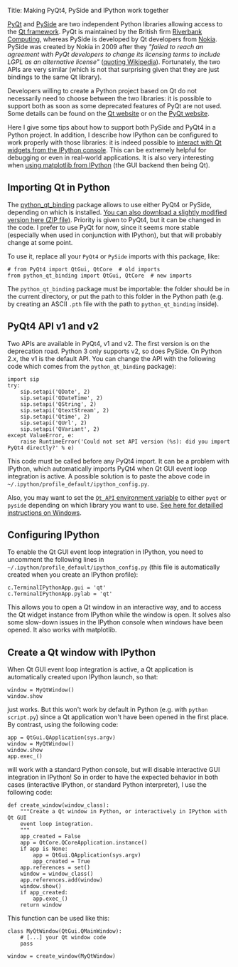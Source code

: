 Title: Making PyQt4, PySide and IPython work together

[PyQt](http://en.wikipedia.org/wiki/PyQt) and 
[PySide](http://en.wikipedia.org/wiki/PySide) 
are two independent Python libraries allowing access to the
[Qt framework](http://en.wikipedia.org/wiki/Qt_(framework)). 
PyQt is maintained by the British firm 
[Riverbank Computing](http://www.riverbankcomputing.co.uk),
whereas PySide is developed by Qt developers from 
[Nokia](http://en.wikipedia.org/wiki/Nokia). PySide was created
by Nokia in 2009 after they _"failed to reach an agreement with PyQt developers
to change its licensing terms to include LGPL as an alternative license"_
([quoting Wikipedia](http://en.wikipedia.org/wiki/PySide)). 
Fortunately, the two APIs are very similar (which is
not that surprising given that they are just bindings to the same Qt library).

<!-- PELICAN_END_SUMMARY -->

Developers willing to create a Python project based on Qt do not necessarily
need to choose between the two libraries: it is possible to support both
as soon as some deprecated features of PyQt are not used. Some details can
be found on the 
[Qt website](http://qt-project.org/wiki/Differences_Between_PySide_and_PyQt)
or on the
[PyQt website](http://www.riverbankcomputing.co.uk/static/Docs/PyQt4/html/incompatible_apis.html).

Here I give some tips about how to support both PySide and PyQt4 in a Python 
project. In addition, I describe how IPython can be configured to work 
properly with those libraries: it is indeed possible to 
[interact with Qt widgets from the IPython console](http://ipython.org/ipython-doc/dev/interactive/qtconsole.html#qt-and-the-qtconsole). 
This can be extremely helpful for debugging 
or even in real-world applications. It is also very interesting when 
[using matplotlib from IPython](http://ipython.org/ipython-doc/stable/interactive/reference.html#gui-event-loop-support) 
(the GUI backend then being Qt).


Importing Qt in Python
----------------------

The
[python_qt_binding](https://github.com/ros-visualization/python_qt_binding/tree/master/src/python_qt_binding)
package allows to use either PyQt4 or PySide, depending on which is installed.
<a href='http://cyrille.rossant.net/wp-content/uploads/2012/09/python_qt_binding.zip'>You 
can also download a slightly modified version here (ZIP file)</a>.
Priority is given to PyQt4, but it can be changed in the code.
I prefer to use PyQt for now, since it seems more stable (especially when 
used in conjunction with IPython), but that will probably change at some point.

To use it, replace all your `PyQt4` or `PySide` imports with this package, like:

    # from PyQt4 import QtGui, QtCore  # old imports
    from python_qt_binding import QtGui, QtCore  # new imports

The `python_qt_binding` package must be importable: the folder should be
in the current directory, or put the path to this folder in the Python path
(e.g. by creating an ASCII `.pth` file with the path to `python_qt_binding` 
inside).


PyQt4 API v1 and v2
-------------------

Two APIs are available in PyQt4, v1 and v2. The first version is on the 
deprecation road. Python 3 only supports v2, so does PySide. On Python 2.x,
the v1 is the default API. You can change the API with the following code 
which comes from the `python_qt_binding` package):

    import sip
    try:
        sip.setapi('QDate', 2)
        sip.setapi('QDateTime', 2)
        sip.setapi('QString', 2)
        sip.setapi('QtextStream', 2)
        sip.setapi('Qtime', 2)
        sip.setapi('QUrl', 2)
        sip.setapi('QVariant', 2)
    except ValueError, e:
        raise RuntimeError('Could not set API version (%s): did you import PyQt4 directly?' % e)

This code must be called before any PyQt4 import. It can be a problem with
IPython, which automatically imports PyQt4 when Qt GUI event loop integration
is active. A possible solution is to paste the above code
in `~/.ipython/profile_default/ipython_config.py`.

Also, you may want to set the 
[`Qt_API` environment variable](http://ipython.org/ipython-doc/dev/interactive/reference.html#pyqt-and-pyside)
to either `pyqt` or `pyside` depending on which library you want to use. 
[See here for detailled instructions on Windows](http://www.technoon.com/how-to-add-environment-variables-in-windows-8.html).



Configuring IPython
-------------------

To enable the Qt GUI event loop integration in IPython, you need to uncomment
the following lines in `~/.ipython/profile_default/ipython_config.py` (this file is
automatically created when you create an IPython profile):

    c.TerminalIPythonApp.gui = 'qt'
    c.TerminalIPythonApp.pylab = 'qt'

This allows you to open a Qt window in an interactive way, and to access the Qt
widget instance from IPython while the window is open. It solves also some 
slow-down issues in the IPython console when windows have been opened.
It also works with matplotlib.


Create a Qt window with IPython
-------------------------------

When Qt GUI event loop integration is active, a Qt application is
automatically created upon IPython launch, so that:

    window = MyQtWindow()
    window.show
    
just works. But this won't work by default in Python (e.g. with
`python script.py`) since a Qt application won't have been opened in the first
place. By contrast, using the following code:

    app = QtGui.QApplication(sys.argv)
    window = MyQtWindow()
    window.show
    app.exec_()
    
will work with a standard Python console, but will disable interactive GUI 
integration in IPython! So in order to 
have the expected behavior in both cases (interactive IPython, or standard
Python interpreter), I use the following code:

    def create_window(window_class):
        """Create a Qt window in Python, or interactively in IPython with Qt GUI
        event loop integration.
        """
        app_created = False
        app = QtCore.QCoreApplication.instance()
        if app is None:
            app = QtGui.QApplication(sys.argv)
            app_created = True
        app.references = set()
        window = window_class()
        app.references.add(window)
        window.show()
        if app_created:
            app.exec_()
        return window     

This function can be used like this:

    class MyQtWindow(QtGui.QMainWindow):
        # [...] your Qt window code
        pass

    window = create_window(MyQtWindow)
    
